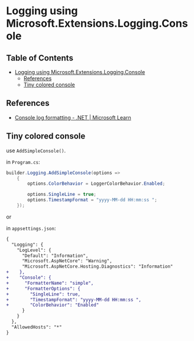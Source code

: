 # Logging using Microsoft.Extensions.Logging.Console

## Table of Contents <!-- omit in toc -->

- [Logging using Microsoft.Extensions.Logging.Console](#logging-using-microsoftextensionsloggingconsole)
  - [References](#references)
  - [Tiny colored console](#tiny-colored-console)
## References

- [Console log formatting - .NET | Microsoft Learn](https://learn.microsoft.com/ja-jp/dotnet/core/extensions/console-log-formatter)


## Tiny colored console

use `AddSimpleConsole()`.

in `Program.cs`:

```cs
builder.Logging.AddSimpleConsole(options =>
    {
        options.ColorBehavior = LoggerColorBehavior.Enabled;

        options.SingleLine = true;
        options.TimestampFormat = "yyyy-MM-dd HH:mm:ss ";
    });

```

or 

in `appsettings.json`:

```diff
{
  "Logging": {
    "LogLevel": {
      "Default": "Information",
      "Microsoft.AspNetCore": "Warning",
      "Microsoft.AspNetCore.Hosting.Diagnostics": "Information"
+    },
+    "Console": {
+      "FormatterName": "simple",
+      "FormatterOptions": {
+        "SingleLine": true,
+        "TimestampFormat": "yyyy-MM-dd HH:mm:ss ",
+        "ColorBehavior": "Enabled"
      }
    }
  },
  "AllowedHosts": "*"
}
```
